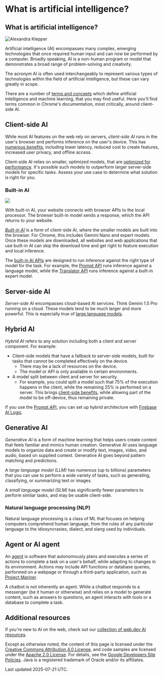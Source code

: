 # What is artificial intelligence?

## What is artificial intelligence?

![Alexandra Klepper](https://web.dev/images/authors/alexandraklepper.jpg)

Artificial intelligence (AI) encompasses many complex, emerging technologies that once required human input and can now be performed by a computer. Broadly speaking, AI is a non-human program or model that demonstrates a broad range of problem-solving and creativity.

The acronym AI is often used interchangeably to represent various types of technologies within the field of artificial intelligence, but these can vary greatly in scope.

There are a number of [terms and concepts](https://developers.google.com/machine-learning/glossary/) which define artificial intelligence and machine learning, that you may find useful. Here you'll find terms common in Chrome's documentation, most critically, around client-side AI.

## Client-side AI

While most AI features on the web rely on servers, _client-side AI_ runs in the user's browser and performs inference on the user's device. This has [numerous benefits](/docs/ai/client-side), including lower latency, reduced cost to create features, increased user privacy, and offline access.

Client-side AI relies on smaller, optimized models, that are [optimized for performance](https://web.dev/articles/client-side-ai-performance). It's possible such models to outperform larger server-side models for specific tasks. Assess your use case to determine what solution is right for you.

### Built-in AI

![](/static/docs/ai/glossary/images/built-in-infra.jpg)

With built-in AI, your website connects with browser APIs to the local processor. The browser built-in model sends a response, which the API returns to your website.

[_Built-in AI_](/docs/ai/built-in) is a form of client-side AI, where the smaller models are built into the browser. For Chrome, this includes Gemini Nano and expert models. Once these models are downloaded, all websites and web applications that use built-in AI can skip the download time and get right to feature execution and local inference.

The [built-in AI APIs](/docs/ai/built-in-apis) are designed to run inference against the right type of model for the task. For example, the [Prompt API](/docs/ai/prompt-api) runs inference against a language model, while the [Translator API](/docs/ai/translator-api) runs inference against a built-in expert model.

## Server-side AI

_Server-side AI_ encompasses cloud-based AI services. Think Gemini 1.5 Pro running on a cloud. These models tend to be much larger and more powerful. This is especially true of [large language models](https://web.dev/articles/llm-sizes).

## Hybrid AI

_Hybrid AI_ refers to any solution including both a client and server component. For example:

-   Client-side models that have a fallback to server-side models, built for tasks that cannot be completed effectively on the device.
    -   There may be a lack of resources on the device.
    -   The model or API is only available in certain environments.
-   A model split between client and server for security.
    -   For example, you could split a model such that 75% of the execution happens in the client, while the remaining 25% is performed on a server. This brings [client-side benefits](/docs/ai/client-side), while allowing part of the model to be off-device, thus remaining private.

If you use the [Prompt API](/docs/ai/prompt-api), you can set up hybrid architecture with [Firebase AI Logic](/docs/ai/firebase-ai-logic).

## Generative AI

_Generative AI_ is a form of machine learning that helps users create content that feels familiar and mimics human creation. Generative AI uses language models to organize data and create or modify text, images, video, and audio, based on supplied context. Generative AI goes beyond pattern matching and predictions.

A _large language model (LLM)_ has numerous (up to billions) parameters that you can use to perform a wide variety of tasks, such as generating, classifying, or summarizing text or images.

A _small language model (SLM)_ has significantly fewer parameters to perform similar tasks, and may be usable client-side.

### Natural language processing (NLP)

Natural language processing is a class of ML that focuses on helping computers comprehend human language, from the rules of any particular language to the idiosyncrasies, dialect, and slang used by individuals.

## Agent or AI agent

An [agent](https://developers.google.com/machine-learning/glossary#agent) is software that autonomously plans and executes a series of actions to complete a task on a user's behalf, while adapting to changes in its environment. Actions may include API functions or database queries, performed on a webpage or through a third-party application, such as [Project Mariner](https://deepmind.google/models/project-mariner/).

A chatbot is not inherently an agent. While a chatbot responds to a messenger (be it human or otherwise) and relies on a model to generate content, such as answers to questions, an agent interacts with tools or a database to complete a task.

## Additional resources

If you're new to AI on the web, check out our [collection of web.dev AI resources](https://web.dev/explore/ai).

Except as otherwise noted, the content of this page is licensed under the [Creative Commons Attribution 4.0 License](https://creativecommons.org/licenses/by/4.0/), and code samples are licensed under the [Apache 2.0 License](https://www.apache.org/licenses/LICENSE-2.0). For details, see the [Google Developers Site Policies](https://developers.google.com/site-policies). Java is a registered trademark of Oracle and/or its affiliates.

Last updated 2025-07-21 UTC.